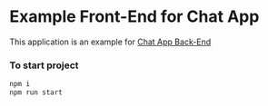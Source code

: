 # Example Front-End for Chat App

This application is an example for [Chat App Back-End](https://github.com/nikitkrsk/Chat-App)

### To start project 

```bash
npm i
npm run start
```



